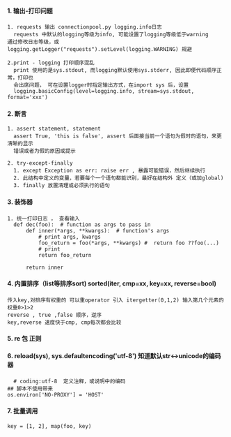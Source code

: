 #### 1.  输出-打印问题
    1. requests 输出 connectionpool.py logging.info日志
      requests 中默认的logging等级为info, 可能设置了logging等级低于warning
    通过修改日志等级，或 logging.getLogger("requests").setLevel(logging.WARNING) 规避

    2.print - logging 打印顺序混乱
      print 使用的是sys.stdout, 而logging默认使用sys.stderr, 因此即便代码顺序正常，打印也
      会出席问题， 可在设置logger时指定输出方式，在import sys 后，设置
      logging.basicConfig(level=logging.info, stream=sys.stdout, format='xxx')

#### 2. 断言
    1. assert statement, statement
      assert True, 'this is false', assert 后面接当前一个语句为假时的语句，来更清晰的显示
      错误或者为假的原因或提示

    2. try-except-finally
      1. except Exception as err: raise err , 暴露可能错误，然后继续执行
      2. 此结构中定义的变量，若要每个一个语句都能识别，最好在结构外 定义（或加global)
      3. finally 放置清理或必须执行的语句

#### 3. 装饰器
    1. 统一打印日志 ， 查看输入
      def dec(foo):  # function as args to pass in
          def inner(*args, **kwargs):  # function's args
              # print args, kwargs
              foo_return = foo(*args, **kwargs) #  return foo ??foo(...)
              # print
              return foo_return

          return inner


#### 4. 内置排序（list等排序sort) sorted(iter, cmp=xx, key=xx, reverse=bool)
    传入key,对排序有权重的 可以重operator 引入 itergetter(0,1,2) 输入第几个元素的权重0>1>2
    reverse , true ,false 顺序，逆序
    key,reverse 速度快于cmp, cmp每次都会比较

#### 5. re 包 正则


#### 6. reload(sys), sys.defaultencoding('utf-8') 知道默认str<->unicode的编码器
      # coding:utf-8  定义注释，或说明中的编码
	## 脚本不使用带来
	os.environ['NO-PROXY'] = 'HOST'

#### 7. 批量调用
	key = [1, 2], map(foo, key)
